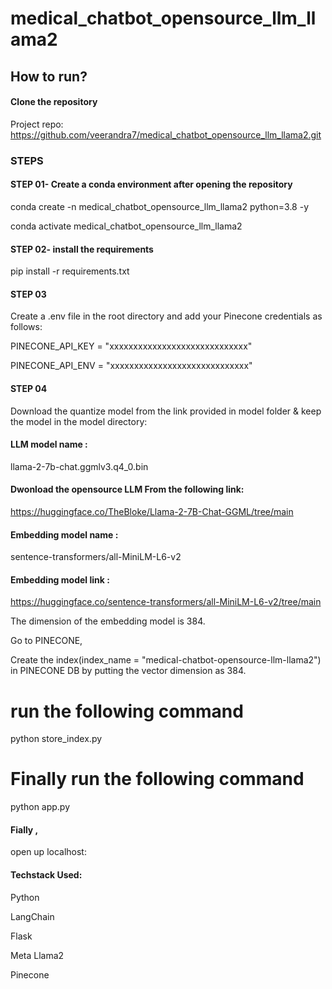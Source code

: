 # medical_chatbot_opensource_llm_llama2



## How to run?

#### Clone the repository

Project repo: https://github.com/veerandra7/medical_chatbot_opensource_llm_llama2.git

### STEPS 

#### STEP 01- Create a conda environment after opening the repository

conda create -n medical_chatbot_opensource_llm_llama2 python=3.8 -y

conda activate medical_chatbot_opensource_llm_llama2

#### STEP 02- install the requirements
pip install -r requirements.txt

#### STEP 03
Create a .env file in the root directory and add your Pinecone credentials as follows:

PINECONE_API_KEY = "xxxxxxxxxxxxxxxxxxxxxxxxxxxxx"

PINECONE_API_ENV = "xxxxxxxxxxxxxxxxxxxxxxxxxxxxx"

#### STEP 04
Download the quantize model from the link provided in model folder & keep the model in the model directory:

#### LLM model name : 

llama-2-7b-chat.ggmlv3.q4_0.bin

#### Dwonload the opensource LLM From the following link:

https://huggingface.co/TheBloke/Llama-2-7B-Chat-GGML/tree/main


#### Embedding model name : 

sentence-transformers/all-MiniLM-L6-v2

#### Embedding model link :

https://huggingface.co/sentence-transformers/all-MiniLM-L6-v2/tree/main

The dimension of the embedding model is 384.

Go to PINECONE,

Create the index(index_name = "medical-chatbot-opensource-llm-llama2") in PINECONE DB by putting the vector dimension as 384.



# run the following command
python store_index.py

# Finally run the following command
python app.py

#### Fially , 

open up localhost:

#### Techstack Used:
Python

LangChain

Flask

Meta Llama2

Pinecone



